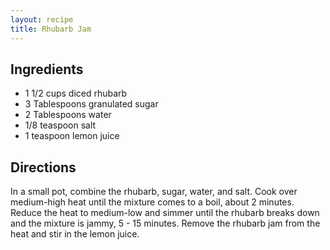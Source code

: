 ```yaml
---
layout: recipe
title: Rhubarb Jam
---
```


## Ingredients

* 1 1/2 cups diced rhubarb
* 3 Tablespoons granulated sugar
* 2 Tablespoons water
* 1/8 teaspoon salt
* 1 teaspoon lemon juice

## Directions

In a small pot, combine the rhubarb, sugar, water, and salt. Cook over medium-high heat until the mixture comes to a boil, about 2 minutes. Reduce the heat to medium-low and simmer until the rhubarb breaks down and the mixture is jammy, 5 - 15 minutes. Remove the rhubarb jam from the heat and stir in the lemon juice.
